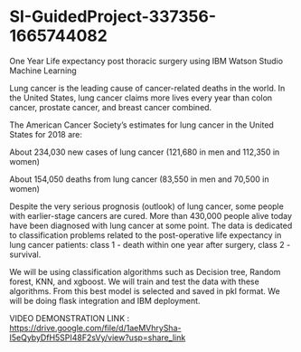 # SI-GuidedProject-337356-1665744082

One Year Life expectancy post thoracic surgery using IBM Watson Studio Machine Learning

Lung cancer is the leading cause of cancer-related deaths in the world. In the United States, lung cancer claims more lives every year than colon cancer, prostate cancer, and breast cancer combined.

The American Cancer Society’s estimates for lung cancer in the United States for 2018 are:

About 234,030 new cases of lung cancer (121,680 in men and 112,350 in women)

About 154,050 deaths from lung cancer (83,550 in men and 70,500 in women)



Despite the very serious prognosis (outlook) of lung cancer, some people with earlier-stage cancers are cured. More than 430,000 people alive today have been diagnosed with lung cancer at some point. The data is dedicated to classification problems related to the post-operative life expectancy in lung cancer patients: class 1 - death within one year after surgery, class 2 - survival. 

We will be using classification algorithms such as Decision tree, Random forest, KNN, and xgboost. We will train and test the data with these algorithms. From this best model is selected and saved in pkl format. We will be doing flask integration and IBM deployment.

VIDEO DEMONSTRATION LINK : https://drive.google.com/file/d/1aeMVhrySha-I5eQybyDfH5SPI48F2sVy/view?usp=share_link
